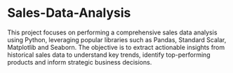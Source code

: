 # Sales-Data-Analysis
This project focuses on performing a comprehensive sales data analysis using Python, leveraging popular libraries such as Pandas, Standard Scalar, Matplotlib and Seaborn. The objective is to extract actionable insights from historical sales data to understand key trends, identify top-performing products and inform strategic business decisions.
